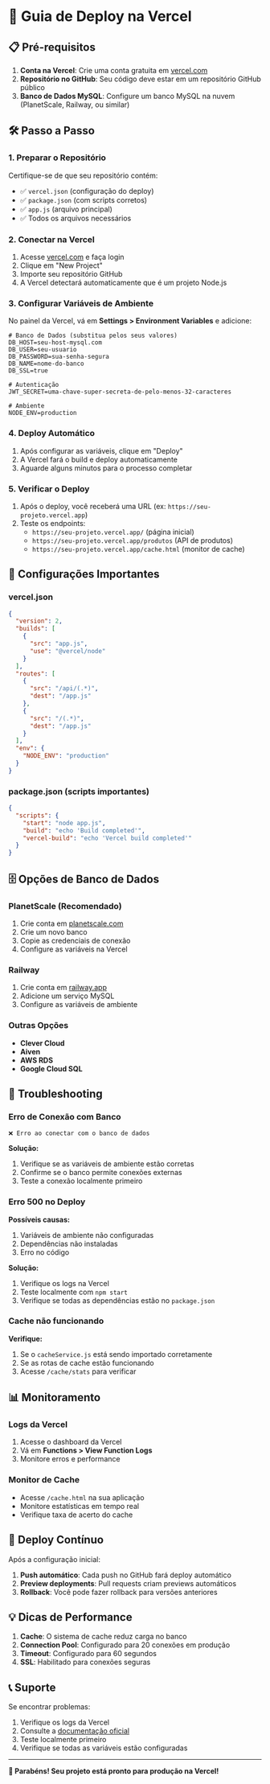 # 🚀 Guia de Deploy na Vercel

## 📋 Pré-requisitos

1. **Conta na Vercel**: Crie uma conta gratuita em [vercel.com](https://vercel.com)
2. **Repositório no GitHub**: Seu código deve estar em um repositório GitHub público
3. **Banco de Dados MySQL**: Configure um banco MySQL na nuvem (PlanetScale, Railway, ou similar)

## 🛠️ Passo a Passo

### 1. Preparar o Repositório

Certifique-se de que seu repositório contém:
- ✅ `vercel.json` (configuração do deploy)
- ✅ `package.json` (com scripts corretos)
- ✅ `app.js` (arquivo principal)
- ✅ Todos os arquivos necessários

### 2. Conectar na Vercel

1. Acesse [vercel.com](https://vercel.com) e faça login
2. Clique em "New Project"
3. Importe seu repositório GitHub
4. A Vercel detectará automaticamente que é um projeto Node.js

### 3. Configurar Variáveis de Ambiente

No painel da Vercel, vá em **Settings > Environment Variables** e adicione:

```env
# Banco de Dados (substitua pelos seus valores)
DB_HOST=seu-host-mysql.com
DB_USER=seu-usuario
DB_PASSWORD=sua-senha-segura
DB_NAME=nome-do-banco
DB_SSL=true

# Autenticação
JWT_SECRET=uma-chave-super-secreta-de-pelo-menos-32-caracteres

# Ambiente
NODE_ENV=production
```

### 4. Deploy Automático

1. Após configurar as variáveis, clique em "Deploy"
2. A Vercel fará o build e deploy automaticamente
3. Aguarde alguns minutos para o processo completar

### 5. Verificar o Deploy

1. Após o deploy, você receberá uma URL (ex: `https://seu-projeto.vercel.app`)
2. Teste os endpoints:
   - `https://seu-projeto.vercel.app/` (página inicial)
   - `https://seu-projeto.vercel.app/produtos` (API de produtos)
   - `https://seu-projeto.vercel.app/cache.html` (monitor de cache)

## 🔧 Configurações Importantes

### vercel.json
```json
{
  "version": 2,
  "builds": [
    {
      "src": "app.js",
      "use": "@vercel/node"
    }
  ],
  "routes": [
    {
      "src": "/api/(.*)",
      "dest": "/app.js"
    },
    {
      "src": "/(.*)",
      "dest": "/app.js"
    }
  ],
  "env": {
    "NODE_ENV": "production"
  }
}
```

### package.json (scripts importantes)
```json
{
  "scripts": {
    "start": "node app.js",
    "build": "echo 'Build completed'",
    "vercel-build": "echo 'Vercel build completed'"
  }
}
```

## 🗄️ Opções de Banco de Dados

### PlanetScale (Recomendado)
1. Crie conta em [planetscale.com](https://planetscale.com)
2. Crie um novo banco
3. Copie as credenciais de conexão
4. Configure as variáveis na Vercel

### Railway
1. Crie conta em [railway.app](https://railway.app)
2. Adicione um serviço MySQL
3. Configure as variáveis de ambiente

### Outras Opções
- **Clever Cloud**
- **Aiven**
- **AWS RDS**
- **Google Cloud SQL**

## 🐛 Troubleshooting

### Erro de Conexão com Banco
```
❌ Erro ao conectar com o banco de dados
```
**Solução:**
1. Verifique se as variáveis de ambiente estão corretas
2. Confirme se o banco permite conexões externas
3. Teste a conexão localmente primeiro

### Erro 500 no Deploy
**Possíveis causas:**
1. Variáveis de ambiente não configuradas
2. Dependências não instaladas
3. Erro no código

**Solução:**
1. Verifique os logs na Vercel
2. Teste localmente com `npm start`
3. Verifique se todas as dependências estão no `package.json`

### Cache não funcionando
**Verifique:**
1. Se o `cacheService.js` está sendo importado corretamente
2. Se as rotas de cache estão funcionando
3. Acesse `/cache/stats` para verificar

## 📊 Monitoramento

### Logs da Vercel
1. Acesse o dashboard da Vercel
2. Vá em **Functions > View Function Logs**
3. Monitore erros e performance

### Monitor de Cache
- Acesse `/cache.html` na sua aplicação
- Monitore estatísticas em tempo real
- Verifique taxa de acerto do cache

## 🔄 Deploy Contínuo

Após a configuração inicial:
1. **Push automático**: Cada push no GitHub fará deploy automático
2. **Preview deployments**: Pull requests criam previews automáticos
3. **Rollback**: Você pode fazer rollback para versões anteriores

## 💡 Dicas de Performance

1. **Cache**: O sistema de cache reduz carga no banco
2. **Connection Pool**: Configurado para 20 conexões em produção
3. **Timeout**: Configurado para 60 segundos
4. **SSL**: Habilitado para conexões seguras

## 📞 Suporte

Se encontrar problemas:
1. Verifique os logs da Vercel
2. Consulte a [documentação oficial](https://vercel.com/docs)
3. Teste localmente primeiro
4. Verifique se todas as variáveis estão configuradas

---

**🎉 Parabéns! Seu projeto está pronto para produção na Vercel!**
